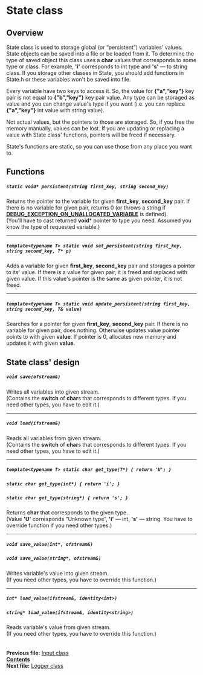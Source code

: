 ﻿# State class

## Overview

State class is used to storage global (or “persistent”) variables' values. State objects can be saved into a file or be loaded from it. To determine the type of saved object this class uses a **char** values that corresponds to some type or class. For example, **'i'** corresponds to int type and **'s'** — to string class. If you storage other classes in State, you should add functions in State.h or these variables won't be saved into file. 

Every variable have two keys to access it. So, the value for **{"a","key"}** key pair is not equal to **{"b","key"}** key pair value. Any type can be storaged as value and you can change value's type if you want (i.e. you can replace **{"a","key"}** int value with string value).

Not actual values, but the pointers to those are storaged. So, if you free the memory manually, values can be lost. If you are updating or replacing a value with State class' functions, pointers will be freed if necessary.

State's functions are static, so you can use those from any place you want to.

## Functions  

##### `static void* persistent(string first_key, string second_key)`
Returns the pointer to the variable for given **first_key**, **second_key** pair. If there is no variable for given pair, returns 0 (or throws a string if **[DEBUG_EXCEPTION_ON_UNALLOCATED_VARIABLE](22_settings_h.md#debug_exception_on_unallocated_variable)** is defined).  
(You'll have to cast returned **void*** pointer to type you need. Assumed you know the type of requested variable.)  

----
##### `template<typename T> static void set_persistent(string first_key, string second_key, T* p)`
Adds a variable for given **first_key**, **second_key** pair and storages a pointer to its' value. If there is a value for given pair, it is freed and replaced with given value. If this value's pointer is the same as given pointer, it is not freed.  

----
##### `template<typename T> static void update_persistent(string first_key, string second_key, T& value)`
Searches for a pointer for given **first_key**, **second_key** pair. If there is no variable for given pair, does nothing. Otherwise updates value pointer points to with given **value**. If pointer is 0, allocates new memory and updates it with given **value**.  

## State class' design

##### `void save(ofstream&)`
Writes all variables into given stream.  
(Contains the **switch** of **char**s that corresponds to different types. If you need other types, you have to edit it.)  

----
##### `void load(ifstream&)`
Reads all variables from given stream.  
(Contains the **switch** of **char**s that corresponds to different types. If you need other types, you have to edit it.)  

----
##### `template<typename T> static char get_type(T*) { return 'U'; }`
##### `static char get_type(int*) { return 'i'; }`
##### `static char get_type(string*) { return 's'; }`
Returns **char** that corresponds to the given type.  
(Value **'U'** corresponds “Unknown type”, **'i'** — int, **'s'** — string. You have to override function if you need other types.)  

----
##### `void save_value(int*, ofstream&)`
##### `void save_value(string*, ofstream&)`
Writes variable's value into given stream.  
(If you need other types, you have to override this function.)  

----
##### `int* load_value(ifstream&, identity<int>)`
##### `string* load_value(ifstream&, identity<string>)`
Reads variable's value from given stream.  
(If you need other types, you have to override this function.)  
   
   
**Previous file:** [Input class](08_Input.md)  
**[Contents](00_Contents.md)**  
**Next file:** [Logger class](10_Logger.md)